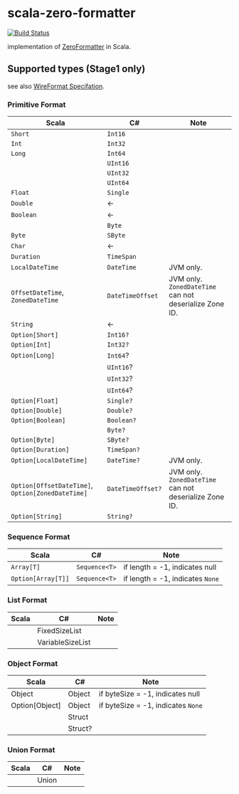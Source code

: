# scala-zero-formatter

[![Build Status](https://travis-ci.org/pocketberserker/scala-zero-formatter.svg?branch=master)](https://travis-ci.org/pocketberserker/scala-zero-formatter)

implementation of [ZeroFormatter](https://github.com/neuecc/ZeroFormatter) in Scala.

## Supported types (Stage1 only)

see also [WireFormat Specifation](https://github.com/neuecc/ZeroFormatter/tree/1.5.7#wireformat-specification).

### Primitive Format

| Scala | C# | Note |
| ---- | ---- | --- |
| `Short` | `Int16` | |
| `Int` | `Int32`| |
| `Long` | `Int64` | |
| | `UInt16` | |
| | `UInt32` | |
| | `UInt64` | |
| `Float` | `Single` | |
| `Double` | ← | |
| `Boolean` | ← | |
| | `Byte` | |
| `Byte` | `SByte` | |
| `Char` | ← | |
| `Duration` | `TimeSpan` | |
| `LocalDateTime` | `DateTime` | JVM only. |
| `OffsetDateTime`, `ZonedDateTime` | `DateTimeOffset` | JVM only. `ZonedDateTime` can not deserialize Zone ID. |
| `String` | ← | |
| `Option[Short]` | `Int16?` | |
| `Option[Int]` | `Int32?`| |
| `Option[Long]` | `Int64`? | |
| | `UInt16`? | |
| | `UInt32`? | |
| | `UInt64`? | |
| `Option[Float]` | `Single?` | |
| `Option[Double]` | `Double?` | |
| `Option[Boolean]` | `Boolean?` | |
| | `Byte?` | |
| `Option[Byte]` | `SByte?` | |
| `Option[Duration]` | `TimeSpan?` | |
| `Option[LocalDateTime]` | `DateTime?` | JVM only. |
| `Option[OffsetDateTime]`, `Option[ZonedDateTime]` | `DateTimeOffset?` | JVM only. `ZonedDateTime` can not deserialize Zone ID. |
| `Option[String]` | `String?` | |

### Sequence Format

| Scala | C# | Note |
| ---- | ---- | --- |
| `Array[T]` | `Sequence<T>` | if length = -1, indicates null |
| `Option[Array[T]]` | `Sequence<T>` | if length = -1, indicates `None` |

### List Format

| Scala | C# | Note |
| ---- | ---- | --- |
| | FixedSizeList | |
| | VariableSizeList | |

### Object Format

| Scala | C# | Note |
| ---- | ---- | --- |
| Object | Object | if byteSize = -1, indicates null |
| Option[Object] | Object | if byteSize = -1, indicates `None` |
| | Struct | |
| | Struct? | |

### Union Format

| Scala | C# | Note |
| ---- | ---- | --- |
| | Union | |
